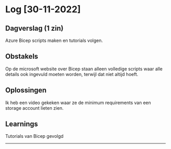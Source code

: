 # Log [30-11-2022]
 
## Dagverslag (1 zin)
Azure Bicep scripts maken en tutorials volgen.

## Obstakels
Op de microsoft website over Bicep staan alleen volledige scripts waar alle details ook ingevuld moeten worden, terwijl dat niet altijd hoeft.

## Oplossingen
Ik heb een video gekeken waar ze de minimum requirements van een storage account lieten zien.

## Learnings
Tutorials van Bicep gevolgd

---
